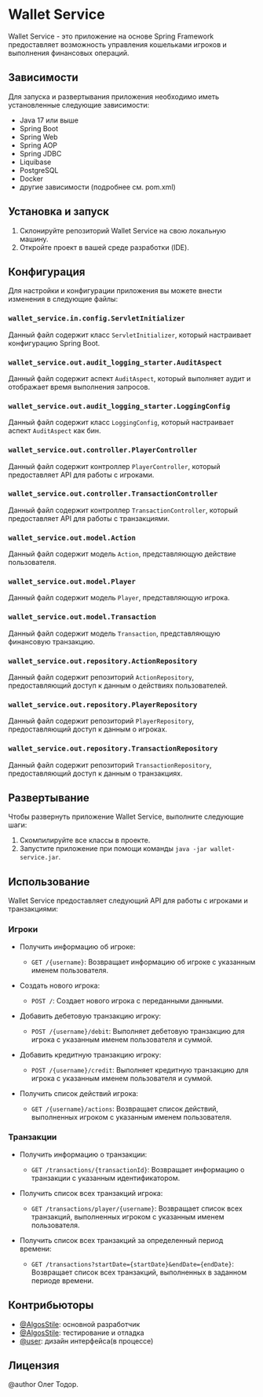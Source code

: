 # Wallet Service

Wallet Service - это приложение на основе Spring Framework 
предоставляет возможность управления кошельками игроков и выполнения 
финансовых операций.

## Зависимости

Для запуска и развертывания приложения необходимо иметь установленные следующие зависимости:

- Java 17 или выше
- Spring Boot
- Spring Web
- Spring AOP
- Spring JDBC
- Liquibase
- PostgreSQL
- Docker
- другие зависимости (подробнее см. pom.xml)


## Установка и запуск

1. Склонируйте репозиторий Wallet Service на свою локальную машину.
2. Откройте проект в вашей среде разработки (IDE).

## Конфигурация

Для настройки и конфигурации приложения вы можете внести изменения в следующие файлы:

### `wallet_service.in.config.ServletInitializer`

Данный файл содержит класс `ServletInitializer`, который настраивает конфигурацию Spring Boot.

### `wallet_service.out.audit_logging_starter.AuditAspect`

Данный файл содержит аспект `AuditAspect`, который выполняет аудит и отображает время выполнения запросов.

### `wallet_service.out.audit_logging_starter.LoggingConfig`

Данный файл содержит класс `LoggingConfig`, который настраивает аспект `AuditAspect` как бин.

### `wallet_service.out.controller.PlayerController`

Данный файл содержит контроллер `PlayerController`, который предоставляет API для работы с игроками.

### `wallet_service.out.controller.TransactionController`

Данный файл содержит контроллер `TransactionController`, который предоставляет API для работы с транзакциями.

### `wallet_service.out.model.Action`

Данный файл содержит модель `Action`, представляющую действие пользователя.

### `wallet_service.out.model.Player`

Данный файл содержит модель `Player`, представляющую игрока.

### `wallet_service.out.model.Transaction`

Данный файл содержит модель `Transaction`, представляющую финансовую транзакцию.

### `wallet_service.out.repository.ActionRepository`

Данный файл содержит репозиторий `ActionRepository`, предоставляющий доступ к данным о действиях пользователей.

### `wallet_service.out.repository.PlayerRepository`

Данный файл содержит репозиторий `PlayerRepository`, предоставляющий доступ к данным о игроках.

### `wallet_service.out.repository.TransactionRepository`

Данный файл содержит репозиторий `TransactionRepository`, предоставляющий доступ к данным о транзакциях.


## Развертывание

Чтобы развернуть приложение Wallet Service, выполните следующие шаги:

1. Скомпилируйте все классы в проекте.
2. Запустите приложение при помощи команды `java -jar wallet-service.jar`.

## Использование

Wallet Service предоставляет следующий API для работы с игроками и транзакциями:

### Игроки

- Получить информацию об игроке:
   - `GET /{username}`: Возвращает информацию об игроке с указанным именем пользователя.

- Создать нового игрока:
   - `POST /`: Создает нового игрока с переданными данными.

- Добавить дебетовую транзакцию игроку:
   - `POST /{username}/debit`: Выполняет дебетовую транзакцию для игрока с указанным именем пользователя и суммой.

- Добавить кредитную транзакцию игроку:
   - `POST /{username}/credit`: Выполняет кредитную транзакцию для игрока с указанным именем пользователя и суммой.

- Получить список действий игрока:
   - `GET /{username}/actions`: Возвращает список действий, выполненных игроком с указанным именем пользователя.

### Транзакции

- Получить информацию о транзакции:
  - `GET /transactions/{transactionId}`: Возвращает информацию о транзакции с указанным идентификатором.

- Получить список всех транзакций игрока:
  - `GET /transactions/player/{username}`: Возвращает список всех транзакций, выполненных игроком с указанным именем пользователя.

- Получить список всех транзакций за определенный период времени:
  - `GET /transactions?startDate={startDate}&endDate={endDate}`: Возвращает список всех транзакций, выполненных в заданном периоде времени.

## Контрибьюторы

- [@AlgosStile](https://github.com/AlgosStile/AlgosStile): основной разработчик
- [@AlgosStile](https://github.com/AlgosStile/AlgosStile): тестирование и отладка
- [@user](https://github.com/тут_может_быть_ваше_имя): дизайн интерфейса(в процессе)

## Лицензия

@author Олег Тодор.
